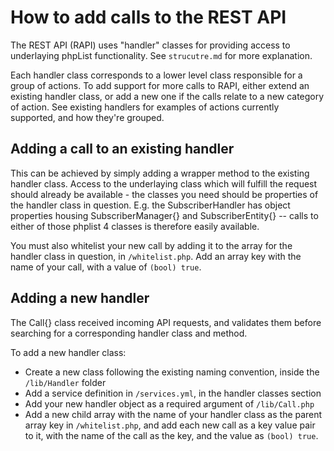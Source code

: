 # How to add calls to the REST API

The REST API (RAPI) uses "handler" classes for providing access to underlaying phpList functionality. See ```strucutre.md``` for more explanation.

Each handler class corresponds to a lower level class responsible for a group of actions. To add support for more calls to RAPI, either extend an existing handler class, or add a new one if the calls relate to a new category of action. See existing handlers for examples of actions currently supported, and how they're grouped.

## Adding a call to an existing handler

This can be achieved by simply adding a wrapper method to the existing handler class. Access to the underlaying class which will fulfill the request should already be available - the classes you need should be properties of the handler class in question. E.g. the SubscriberHandler has object properties housing SubscriberManager{} and SubscriberEntity{} -- calls to either of those phplist 4 classes is therefore easily available.

You must also whitelist your new call by adding it to the array for the handler class in question, in ```/whitelist.php```. Add an array key with the name of your call, with a value of ```(bool) true```.

## Adding a new handler

The Call{} class received incoming API requests, and validates them before searching for a corresponding handler class and method.

To add a new handler class:

* Create a new class following the existing naming convention, inside the ```/lib/Handler``` folder
* Add a service definition in ```/services.yml```, in the handler classes section
* Add your new handler object as a required argument of ```/lib/Call.php```
* Add a new child array with the name of your handler class as the parent array key in ```/whitelist.php```, and add each new call as a key value pair to it, with the name of the call as the key, and the value as ```(bool) true```.
